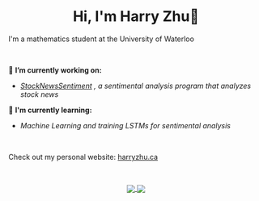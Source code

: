 <h1 align="center"> Hi, I'm Harry Zhu👋 </h1>

<!--
**13lack13lood/13lack13lood** is a ✨ _special_ ✨ repository because its `README.md` (this file) appears on your GitHub profile.

Here are some ideas to get you started:

- 🔭 I’m currently working on ...
- 🌱 I’m currently learning ...
- 👯 I’m looking to collaborate on ...
- 🤔 I’m looking for help with ...
- 💬 Ask me about ...
- 📫 How to reach me: ...
- 😄 Pronouns: ...
- ⚡ Fun fact: ...
-->

I'm a mathematics student at the University of Waterloo

<br/>

🔭 **I’m currently working on:**
  - _[StockNewsSentiment](https://github.com/13lack13lood/StockNewsSentiment) , a sentimental analysis program that analyzes stock news_

🌱 **I'm currently learning:**
  - _Machine Learning and training LSTMs for sentimental analysis_

<br/>

Check out my personal website: [harryzhu.ca](https://www.harryzhu.ca/)

<br/>
<p align="center">
  <a href="https://github.com/13lack13lood/13lack13lood">
  <img align="center" src="https://github-readme-stats.vercel.app/api/top-langs/?username=13lack13lood&hide_progress=false&title_color=ffffff&text_color=c9cacc&icon_color=2bbc8a&bg_color=1d1f21&langs_count=4" />
</a>
<a href="https://github.com/13lack13lood/13lack13lood">
  <img align="center" src="https://github-readme-stats.vercel.app/api?username=13lack13lood&show_icons=true&line_height=27&count_private=true&title_color=ffffff&text_color=c9cacc&icon_color=2bbc8a&bg_color=1d1f21"/>
</a>
</p>


